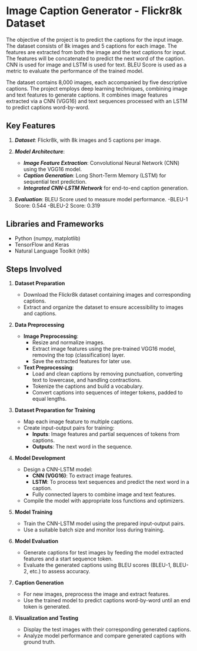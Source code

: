 # Image Caption Generator - Flickr8k Dataset
The objective of the project is to predict the captions for the input image. The dataset consists of 8k images and 5 captions for each image. The features are extracted from both the image and the text captions for input. The features will be concatenated to predict the next word of the caption. CNN is used for image and LSTM is used for text. BLEU Score is used as a metric to evaluate the performance of the trained model.

The dataset contains 8,000 images, each accompanied by five descriptive captions. The project employs deep learning techniques, combining image and text features to generate captions. It combines image features extracted via a CNN (VGG16) and text sequences processed with an LSTM to predict captions word-by-word.

## Key Features
1. ***Dataset***: Flickr8k, with 8k images and 5 captions per image.

2. ***Model Architecture***:
      - ***Image Feature Extraction***: Convolutional Neural Network (CNN) using the VGG16 model.
      - ***Caption Generation***: Long Short-Term Memory (LSTM) for sequential text prediction.
      - ***Integrated CNN-LSTM Network*** for end-to-end caption generation.

3. ***Evaluation***: BLEU Score used to measure model performance.
-BLEU-1 Score: 0.544
-BLEU-2 Score: 0.319

## Libraries and Frameworks
   - Python (numpy, matplotlib)
   - TensorFlow and Keras
   - Natural Language Toolkit (nltk)

## **Steps Involved**  

1. **Dataset Preparation**  
   - Download the Flickr8k dataset containing images and corresponding captions.  
   - Extract and organize the dataset to ensure accessibility to images and captions.  

2. **Data Preprocessing**  
   - **Image Preprocessing**:  
     - Resize and normalize images.  
     - Extract image features using the pre-trained VGG16 model, removing the top (classification) layer.  
     - Save the extracted features for later use.  
   - **Text Preprocessing**:  
     - Load and clean captions by removing punctuation, converting text to lowercase, and handling contractions.  
     - Tokenize the captions and build a vocabulary.  
     - Convert captions into sequences of integer tokens, padded to equal lengths.  

3. **Dataset Preparation for Training**  
   - Map each image feature to multiple captions.  
   - Create input-output pairs for training:  
     - **Inputs**: Image features and partial sequences of tokens from captions.  
     - **Outputs**: The next word in the sequence.  

4. **Model Development**  
   - Design a CNN-LSTM model:  
     - **CNN (VGG16)**: To extract image features.  
     - **LSTM**: To process text sequences and predict the next word in a caption.  
     - Fully connected layers to combine image and text features.  
   - Compile the model with appropriate loss functions and optimizers.  

5. **Model Training**  
   - Train the CNN-LSTM model using the prepared input-output pairs.  
   - Use a suitable batch size and monitor loss during training.  

6. **Model Evaluation**  
   - Generate captions for test images by feeding the model extracted features and a start sequence token.  
   - Evaluate the generated captions using BLEU scores (BLEU-1, BLEU-2, etc.) to assess accuracy.  

7. **Caption Generation**  
   - For new images, preprocess the image and extract features.  
   - Use the trained model to predict captions word-by-word until an end token is generated.  

8. **Visualization and Testing**  
   - Display the test images with their corresponding generated captions.  
   - Analyze model performance and compare generated captions with ground truth.  
